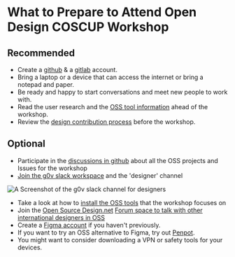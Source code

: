# What to Prepare to Attend Open Design COSCUP Workshop

## Recommended
- Create a [github](https://github.com/) & a [gitlab](https://gitlab.com/) account.
- Bring a laptop or a device that can access the internet or bring a notepad and paper.
- Be ready and happy to start conversations and meet new people to work with.
- Read the user research and the [OSS tool information](https://github.com/sprblm/The-Design-We-Open/blob/main/about-the-oss-tools.md) ahead of the workshop.
- Review the [design contribution process](https://github.com/sprblm/The-Design-We-Open/blob/main/making-your-design-oss-contributions.md) before the workshop.



## Optional
- Participate in the [discussions in github](https://github.com/sprblm/The-Design-We-Open/discussions) about all the OSS projects and Issues for the workshop
- [Join the g0v slack workspace](https://g0v.tw/intl/en/) and the 'designer' channel
<img src ="https://raw.githubusercontent.com/sprblm/The-Design-We-Open/main/images/Screenshot%202024-06-20%20at%2011.23.34.png" alt="A Screenshot of the g0v slack channel for designers">

- Take a look at how to [install the OSS tools](https://github.com/sprblm/The-Design-We-Open/blob/main/how-to-install-the-oss-tools.md) that the workshop focuses on
- Join the [Open Source Design.net](https://opensourcedesign.net/) [Forum space to talk with other international designers in OSS](https://discourse.opensourcedesign.net/)
- Create a [Figma account](https://figma.com/) if you haven't previously.
- If you want to try an OSS alternative to Figma, try out [Penpot](https://penpot.app/).
- You might want to consider downloading a VPN or safety tools for your devices.